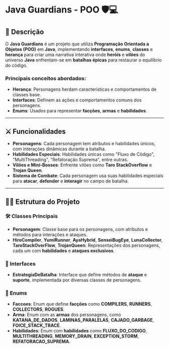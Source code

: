 # Java Guardians - POO 🛡️💻

## 🚀 Descrição

O **Java Guardians** é um projeto que utiliza **Programação Orientada a Objetos (POO)** em **Java**, implementando **interfaces**, **enums**, **classes** e **herança** para criar uma narrativa interativa onde **heróis** e **vilões** do universo **Java** enfrentam-se em **batalhas épicas** para restaurar o equilíbrio do código.

### **Principais conceitos abordados**:

- **Herança**: Personagens herdam características e comportamentos de classes base.
- **Interfaces**: Definem as ações e comportamentos comuns dos personagens.
- **Enums**: Usados para representar **facções**, **armas** e **habilidades**.

---

## ⚔️ Funcionalidades

- **Personagens**: Cada personagem tem atributos e habilidades únicos, com interações dinâmicas durante a batalha.
- **Habilidades Especiais**: Habilidades únicas como "Fluxo de Código", "MultiThreading", "Refatoração Suprema", entre outras.
- **Vilões e Mini-Bosses**: Enfrente vilões como **Taro StackOverflow** e **Trojan Queen**.
- **Sistema de Combate**: Cada personagem usa suas habilidades especiais para **atacar**, **defender** e **interagir** no campo de batalha.

---

## 🧑‍💻 Estrutura do Projeto

### **🛠️ Classes Principais**
- **Personagem**: Classe base para os personagens, com atributos e métodos para interações e ataques.
- **HiroCompiler**, **YumiRunner**, **AyaHybrid**, **SenseiBugEye**, **LunaCollector**, **TaroStackOverFlow**, **TrojanQueen**: Representações dos personagens, cada um com **habilidades** e **ataques exclusivos**.

### **🔌 Interfaces**
- **EstrategiaDeBatalha**: Interface que define métodos de **ataque** e **suporte**, implementada por diversas classes de personagens.

### **🔢 Enums**
- **Faccoes**: Enum que define **facções** como **COMPILERS**, **RUNNERS**, **COLLECTORS**, **ROGUES**.
- **Arma**: Enum com as **armas** dos personagens, como **KATANA_DE_DADOS**, **LAMINAS_PARALELAS**, **CAJADO_GARBAGE**, **FOICE_STACK_TRACE**.
- **Habilidades**: Enum com **habilidades** como **FLUXO_DO_CODIGO**, **MULTITHREADING**, **MEMORY_DRAIN**, **EXCEPTION_STORM**, **REFATORACAO_SUPREMA**.
